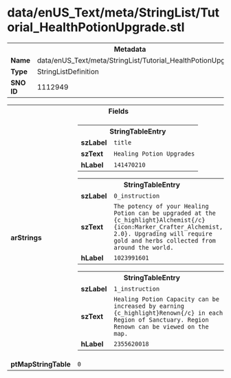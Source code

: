 <h1>data/enUS_Text/meta/StringList/Tutorial_HealthPotionUpgrade.stl</h1><table><tr><th colspan="100%">Metadata</th></tr><tr><td><b>Name</b></td><td>data/enUS_Text/meta/StringList/Tutorial_HealthPotionUpgrade.stl</td></tr><tr><td><b>Type</b></td><td>StringListDefinition</td></tr><tr><td><b>SNO ID</b></td><td>1112949</td></tr></table>

<table><tr><th colspan="100%">Fields</th></tr><tr><td><b>arStrings</b></td><td><table><tr><th colspan="100%">StringTableEntry</th></tr><tr><td><b>szLabel</b></td><td><code>title</code></td></tr><tr><td><b>szText</b></td><td><code>Healing Potion Upgrades</code></td></tr><tr><td><b>hLabel</b></td><td><code>141470210</code></td></tr></table>


<table><tr><th colspan="100%">StringTableEntry</th></tr><tr><td><b>szLabel</b></td><td><code>0_instruction</code></td></tr><tr><td><b>szText</b></td><td><code>The potency of your Healing Potion can be upgraded at the {c_highlight}Alchemist{/c} {icon:Marker_Crafter_Alchemist, 2.0}. Upgrading will require gold and herbs collected from around the world. </code></td></tr><tr><td><b>hLabel</b></td><td><code>1023991601</code></td></tr></table>


<table><tr><th colspan="100%">StringTableEntry</th></tr><tr><td><b>szLabel</b></td><td><code>1_instruction</code></td></tr><tr><td><b>szText</b></td><td><code>Healing Potion Capacity can be increased by earning {c_highlight}Renown{/c} in each Region of Sanctuary. Region Renown can be viewed on the map.</code></td></tr><tr><td><b>hLabel</b></td><td><code>2355620018</code></td></tr></table>


</td></tr><tr><td><b>ptMapStringTable</b></td><td><code>0</code></td></tr></table>

